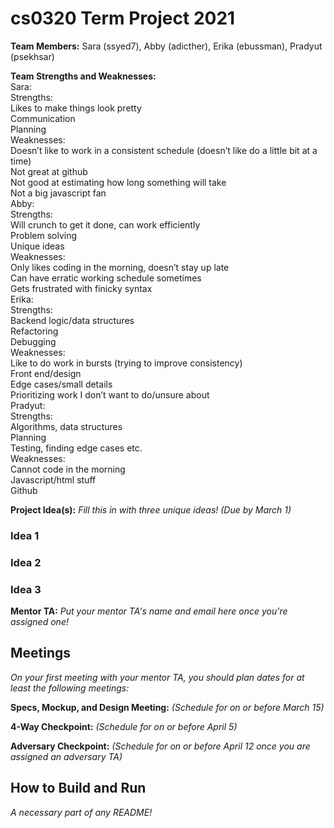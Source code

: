 # cs0320 Term Project 2021

**Team Members:** Sara (ssyed7), Abby (adicther), Erika (ebussman), Pradyut (psekhsar)

**Team Strengths and Weaknesses:** 
<br />Sara: 
<br />Strengths:
 <br />Likes to make things look pretty
 <br />   Communication
 <br />   Planning
<br />  Weaknesses:
 <br />   Doesn’t like to work in a consistent schedule (doesn’t like do a little bit at a time)
 <br />   Not great at github
 <br />   Not good at estimating how long something will take
 <br />   Not a big javascript fan
<br />Abby:
 <br /> Strengths:
<br />	  Will crunch to get it done, can work efficiently
<br />	  Problem solving
<br />	  Unique ideas
 <br /> Weaknesses:
<br />	  Only likes coding in the morning, doesn’t stay up late
<br />	  Can have erratic working schedule sometimes
<br />	  Gets frustrated with finicky syntax
<br />Erika: 
 <br /> Strengths: 
 <br />   Backend logic/data structures
 <br />   Refactoring
 <br />   Debugging
 <br /> Weaknesses: 
 <br />   Like to do work in bursts (trying to improve consistency) 
 <br />   Front end/design
  <br />  Edge cases/small details
  <br />  Prioritizing work I don’t want to do/unsure about
<br />Pradyut:
<br />  Strengths: 
 <br />   Algorithms, data structures
 <br />   Planning
<br />    Testing, finding edge cases etc.
<br />  Weaknesses: 
 <br />   Cannot code in the morning
  <br />  Javascript/html stuff
  <br />  Github


**Project Idea(s):** _Fill this in with three unique ideas! (Due by March 1)_
### Idea 1

### Idea 2

### Idea 3

**Mentor TA:** _Put your mentor TA's name and email here once you're assigned one!_

## Meetings
_On your first meeting with your mentor TA, you should plan dates for at least the following meetings:_

**Specs, Mockup, and Design Meeting:** _(Schedule for on or before March 15)_

**4-Way Checkpoint:** _(Schedule for on or before April 5)_

**Adversary Checkpoint:** _(Schedule for on or before April 12 once you are assigned an adversary TA)_

## How to Build and Run
_A necessary part of any README!_
